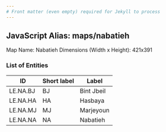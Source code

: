 ```yaml
---
# Front matter (even empty) required for Jekyll to process
---
```


## JavaScript Alias: maps/nabatieh

Map Name: Nabatieh
Dimensions (Width x Height): 421x391





### List of Entities

ID | Short label | Label
---|---|---|
LE.NA.BJ|BJ|Bint Jbeil
LE.NA.HA|HA|Hasbaya
LE.NA.MJ|MJ|Marjeyoun
LE.NA.NA|NA|Nabatieh
